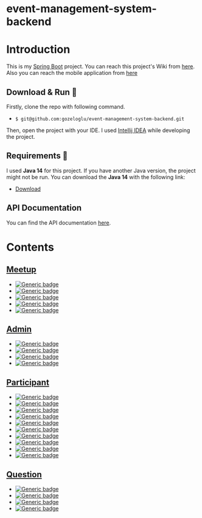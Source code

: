 # event-management-system-backend

# Introduction

This is my [Spring Boot](https://spring.io/projects/spring-boot) project.
You can reach this project's Wiki from [here](https://github.com/gozeloglu/event-management-system-backend/wiki). Also you can reach the mobile application from [here](https://github.com/gozeloglu/event_management_app)

## Download & Run 🚀 

Firstly, clone the repo with following command.

- `$ git@github.com:gozeloglu/event-management-system-backend.git`

Then, open the project with your IDE. I used [Intellij IDEA](https://www.jetbrains.com/idea/) while developing the project.

## Requirements 🧾 

I used **Java 14** for this project. If you have another Java version, the project might not be run. You can download the **Java 14** with the following link: 
- [Download](https://www.oracle.com/java/technologies/javase/jdk14-archive-downloads.html)

## API Documentation

You can find the API documentation [here](https://github.com/gozeloglu/event-management-system-backend/wiki/API).

# Contents 
## [**Meetup**](https://github.com/gozeloglu/event-management-system-backend/wiki/Meetup)
  * [![Generic badge](https://img.shields.io/badge/GET-list_all_meetups-orange.svg)](https://github.com/gozeloglu/event-management-system-backend/wiki/Meetup#get---listing-all-meetups)
  * [![Generic badge](https://img.shields.io/badge/POST-create_new_meetups-yellow.svg)](https://github.com/gozeloglu/event-management-system-backend/wiki/Meetup#post---create-a-new-meetup)
  * [![Generic badge](https://img.shields.io/badge/PUT-update_meetup-blue.svg)](https://github.com/gozeloglu/event-management-system-backend/wiki/Meetup#put---update-meetup)
  * [![Generic badge](https://img.shields.io/badge/DELETE-delete_meetup-red.svg)](https://github.com/gozeloglu/event-management-system-backend/wiki/Meetup#delete---delete-meetup)
  * [![Generic badge](https://img.shields.io/badge/GET-get_meetup_details-orange.svg)](https://github.com/gozeloglu/event-management-system-backend/wiki/Meetup#get---get-meetup-details)

## [**Admin**](https://github.com/gozeloglu/event-management-system-backend/wiki/Admin)
  * [![Generic badge](https://img.shields.io/badge/POST-create_new_admin-yellow.svg)](https://github.com/gozeloglu/event-management-system-backend/wiki/Admin#post---create-new-admin)
  * [![Generic badge](https://img.shields.io/badge/POST-login-yellow.svg)](https://github.com/gozeloglu/event-management-system-backend/wiki/Admin#post---login)
  * [![Generic badge](https://img.shields.io/badge/GET-list_all_participants-orange.svg)](https://github.com/gozeloglu/event-management-system-backend/wiki/Admin#get---list-all-participants)
  * [![Generic badge](https://img.shields.io/badge/GET-get_admin_details-orange.svg)](https://github.com/gozeloglu/event-management-system-backend/wiki/Admin#get---get-admins-details)

## [**Participant**](https://github.com/gozeloglu/event-management-system-backend/wiki/Participant)
  * [![Generic badge](https://img.shields.io/badge/GET-list_all_participant-yellow.svg)](https://github.com/gozeloglu/event-management-system-backend/wiki/Participant#get---list-all-participants)
  * [![Generic badge](https://img.shields.io/badge/POST-create_new_participant-orange.svg)](https://github.com/gozeloglu/event-management-system-backend/wiki/Participant#post---create-new-participant)
  * [![Generic badge](https://img.shields.io/badge/GET-list_all_participants-yellow.svg)](https://github.com/gozeloglu/event-management-system-backend/wiki/Participant#get---list-all-meetups)
  * [![Generic badge](https://img.shields.io/badge/DELETE-delete_participant-red.svg)](https://github.com/gozeloglu/event-management-system-backend/wiki/Participant#delete---delete-participant)
  * [![Generic badge](https://img.shields.io/badge/POST-login-orange.svg)](https://github.com/gozeloglu/event-management-system-backend/wiki/Participant#post---login)
  * [![Generic badge](https://img.shields.io/badge/GET-all_meetups-yellow.svg)](https://github.com/gozeloglu/event-management-system-backend/wiki/Participant#get---all-meetups)
  * [![Generic badge](https://img.shields.io/badge/GET-meetup_details-yellow.svg)](https://github.com/gozeloglu/event-management-system-backend/wiki/Participant#get---meetup-details)
  * [![Generic badge](https://img.shields.io/badge/GET-participant_details-yellow.svg)](https://github.com/gozeloglu/event-management-system-backend/wiki/Participant#get---participant-details)
  * [![Generic badge](https://img.shields.io/badge/PUT-update_profile-blue.svg)](https://github.com/gozeloglu/event-management-system-backend/wiki/Participant#put---update-profile)
  * [![Generic badge](https://img.shields.io/badge/POST-unregister_from_meetup-orange.svg)](https://github.com/gozeloglu/event-management-system-backend/wiki/Participant#post---unregister-from-meetup)

## [**Question**](https://github.com/gozeloglu/event-management-system-backend/wiki/Question)
  * [![Generic badge](https://img.shields.io/badge/GET-list_all_questions-yellow.svg)](https://github.com/gozeloglu/event-management-system-backend/wiki/Question#get---list-all-questions)
  * [![Generic badge](https://img.shields.io/badge/POST-save_new_question-orange.svg)](https://github.com/gozeloglu/event-management-system-backend/wiki/Question#post---save-new-question)
  * [![Generic badge](https://img.shields.io/badge/GET-get_question-yellow.svg)](https://github.com/gozeloglu/event-management-system-backend/wiki/Question#get---get-question)
  * [![Generic badge](https://img.shields.io/badge/DELETE-delete_question-red.svg)](https://github.com/gozeloglu/event-management-system-backend/wiki/Question#delete---delete-question)
